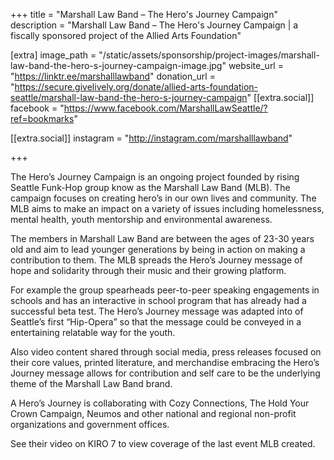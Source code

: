 +++
title = "Marshall Law Band – The Hero's Journey Campaign"
description = "Marshall Law Band – The Hero's Journey Campaign | a fiscally sponsored project of the Allied Arts Foundation"

[extra]
image_path = "/static/assets/sponsorship/project-images/marshall-law-band-the-hero-s-journey-campaign-image.jpg"
website_url = "https://linktr.ee/marshalllawband"
donation_url = "https://secure.givelively.org/donate/allied-arts-foundation-seattle/marshall-law-band-the-hero-s-journey-campaign"
[[extra.social]]
facebook = "https://www.facebook.com/MarshallLawSeattle/?ref=bookmarks"

[[extra.social]]
instagram = "http://instagram.com/marshalllawband"

+++

The Hero’s Journey Campaign is an ongoing project founded by rising Seattle Funk-Hop group know as the Marshall Law Band (MLB). The campaign focuses on creating hero’s in our own lives and community. The MLB aims to make an impact on a variety of issues including homelessness, mental health, youth mentorship and environmental awareness.

The members in Marshall Law Band are between the ages of 23-30 years old and aim to lead younger generations by being in action on making a contribution to them. The MLB spreads the Hero’s Journey message of hope and solidarity through their music and their growing platform.

For example the group spearheads peer-to-peer speaking engagements in schools and has an interactive in school program that has already had a successful beta test. The Hero’s Journey message was adapted into of Seattle’s first “Hip-Opera” so that the message could be conveyed in a entertaining relatable way for the youth.

Also video content shared through social media, press releases focused on their core values, printed literature, and merchandise embracing the Hero’s Journey message allows for contribution and self care to be the underlying theme of the Marshall Law Band brand.

A Hero’s Journey is collaborating with Cozy Connections, The Hold Your Crown Campaign, Neumos and other national and regional non-profit organizations and government offices.

See their video on KIRO 7 to view coverage of the last event MLB created.
